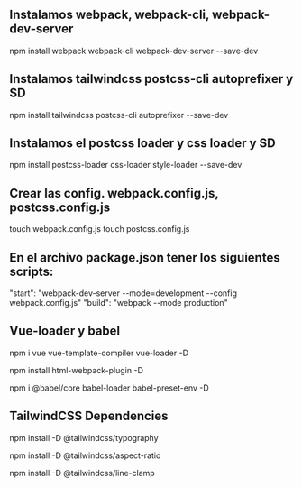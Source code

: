 ## Instalamos webpack, webpack-cli, webpack-dev-server

npm install webpack webpack-cli webpack-dev-server --save-dev

## Instalamos tailwindcss postcss-cli autoprefixer y SD

npm install tailwindcss postcss-cli autoprefixer --save-dev

## Instalamos el postcss loader y css loader y SD

npm install postcss-loader css-loader style-loader --save-dev

## Crear las config. webpack.config.js, postcss.config.js

touch webpack.config.js
touch postcss.config.js

## En el archivo package.json tener los siguientes scripts:

"start": "webpack-dev-server --mode=development --config webpack.config.js"
"build": "webpack --mode production"


## Vue-loader y babel

npm i vue vue-template-compiler vue-loader -D

npm install html-webpack-plugin -D

npm i @babel/core babel-loader babel-preset-env -D

## TailwindCSS Dependencies

npm install -D @tailwindcss/typography

npm install -D @tailwindcss/aspect-ratio

npm install -D @tailwindcss/line-clamp
